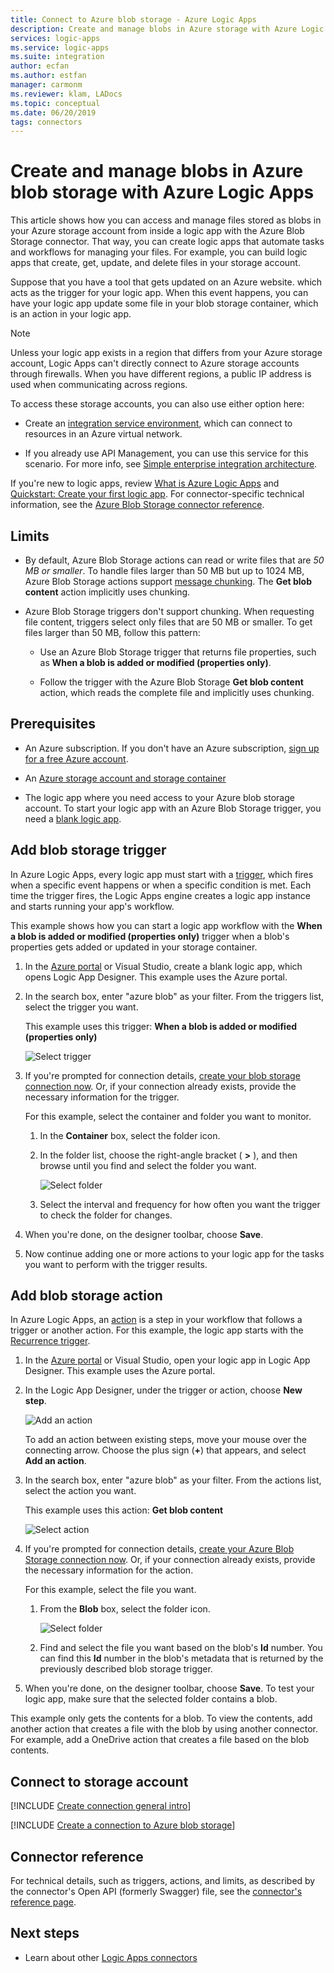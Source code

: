```yaml
---
title: Connect to Azure blob storage - Azure Logic Apps
description: Create and manage blobs in Azure storage with Azure Logic Apps
services: logic-apps
ms.service: logic-apps
ms.suite: integration
author: ecfan
ms.author: estfan
manager: carmonm
ms.reviewer: klam, LADocs
ms.topic: conceptual
ms.date: 06/20/2019
tags: connectors
---
```


# Create and manage blobs in Azure blob storage with Azure Logic Apps

This article shows how you can access and manage files stored as blobs in your Azure storage account from inside a logic app with the Azure Blob Storage connector. That way, you can create logic apps that automate tasks and workflows for managing your files. For example, you can build logic apps that create, get, update, and delete files in your storage account.

Suppose that you have a tool that gets updated on an Azure website. which acts as the trigger for your logic app. When this event happens, you can have your logic app update some file in your blob storage container, which is an action in your logic app.

> [!NOTE]
> Unless your logic app exists in a region that differs from your Azure storage account, 
> Logic Apps can't directly connect to Azure storage accounts through firewalls. 
> When you have different regions, a public IP address is used when communicating across regions. 
>
> To access these storage accounts, you can also use either option here:
>
> * Create an [integration service environment](../logic-apps/connect-virtual-network-vnet-isolated-environment-overview.md), 
> which can connect to resources in an Azure virtual network.
>
> * If you already use API Management, you can use this service for this scenario. For more info, see 
> [Simple enterprise integration architecture](https://aka.ms/aisarch).

If you're new to logic apps, review [What is Azure Logic Apps](../logic-apps/logic-apps-overview.md) and [Quickstart: Create your first logic app](../logic-apps/quickstart-create-first-logic-app-workflow.md). For connector-specific technical information, see the [Azure Blob Storage connector reference](/connectors/azureblobconnector/).

## Limits

* By default, Azure Blob Storage actions can read or write files that are *50 MB or smaller*. To handle files larger than 50 MB but up to 1024 MB, Azure Blob Storage actions support [message chunking](../logic-apps/logic-apps-handle-large-messages.md). The **Get blob content** action implicitly uses chunking.

* Azure Blob Storage triggers don't support chunking. When requesting file content, triggers select only files that are 50 MB or smaller. To get files larger than 50 MB, follow this pattern:

  * Use an Azure Blob Storage trigger that returns file properties, such as **When a blob is added or modified (properties only)**.

  * Follow the trigger with the Azure Blob Storage **Get blob content** action, which reads the complete file and implicitly uses chunking.

## Prerequisites

* An Azure subscription. If you don't have an Azure subscription, [sign up for a free Azure account](https://azure.microsoft.com/free/).

* An [Azure storage account and storage container](../storage/blobs/storage-quickstart-blobs-portal.md)

* The logic app where you need access to your Azure blob storage account. To start your logic app with an Azure Blob Storage trigger, you need a [blank logic app](../logic-apps/quickstart-create-first-logic-app-workflow.md).

<a name="add-trigger"></a>

## Add blob storage trigger

In Azure Logic Apps, every logic app must start with a [trigger](../logic-apps/logic-apps-overview.md#logic-app-concepts), which fires when a specific event happens or when a specific condition is met. Each time the trigger fires, the Logic Apps engine creates a logic app instance and starts running your app's workflow.

This example shows how you can start a logic app workflow with the **When a blob is added or modified (properties only)** trigger when a blob's properties gets added or updated in your storage container.

1. In the [Azure portal](https://portal.azure.com) or Visual Studio, create a blank logic app, which opens Logic App Designer. This example uses the Azure portal.

2. In the search box, enter "azure blob" as your filter. From the triggers list, select the trigger you want.

   This example uses this trigger: **When a blob is added or modified (properties only)**

   ![Select trigger](./media/connectors-create-api-azureblobstorage/azure-blob-trigger.png)

3. If you're prompted for connection details, [create your blob storage connection now](#create-connection). Or, if your connection already exists, provide the necessary information for the trigger.

   For this example, select the container and folder you want to monitor.

   1. In the **Container** box, select the folder icon.

   2. In the folder list, choose the right-angle bracket ( **>** ), and then browse until you find and select the folder you want.

      ![Select folder](./media/connectors-create-api-azureblobstorage/trigger-select-folder.png)

   3. Select the interval and frequency for how often you want the trigger to check the folder for changes.

4. When you're done, on the designer toolbar, choose **Save**.

5. Now continue adding one or more actions to your logic app for the tasks you want to perform with the trigger results.

<a name="add-action"></a>

## Add blob storage action

In Azure Logic Apps, an [action](../logic-apps/logic-apps-overview.md#logic-app-concepts) is a step in your workflow that follows a trigger or another action. For this example, the logic app starts with the [Recurrence trigger](../connectors/connectors-native-recurrence.md).

1. In the [Azure portal](https://portal.azure.com) or Visual Studio, open your logic app in Logic App Designer. This example uses the Azure portal.

2. In the Logic App Designer, under the trigger or action, choose **New step**.

   ![Add an action](./media/connectors-create-api-azureblobstorage/add-action.png) 

   To add an action between existing steps, move your mouse over the connecting arrow. Choose the plus sign (**+**) that appears, and select **Add an action**.

3. In the search box, enter "azure blob" as your filter. From the actions list, select the action you want.

   This example uses this action: **Get blob content**

   ![Select action](./media/connectors-create-api-azureblobstorage/azure-blob-action.png)

4. If you're prompted for connection details, [create your Azure Blob Storage connection now](#create-connection).
Or, if your connection already exists, provide the necessary information for the action.

   For this example, select the file you want.

   1. From the **Blob** box, select the folder icon.
  
      ![Select folder](./media/connectors-create-api-azureblobstorage/action-select-folder.png)

   2. Find and select the file you want based on the blob's **Id** number. You can find this **Id** number in the blob's metadata that is returned by the previously described blob storage trigger.

5. When you're done, on the designer toolbar, choose **Save**.
To test your logic app, make sure that the selected folder contains a blob.

This example only gets the contents for a blob. To view the contents, add another action that creates a file with the blob by using another connector. For example, add a OneDrive action that creates a file based on the blob contents.

<a name="create-connection"></a>

## Connect to storage account

[!INCLUDE [Create connection general intro](../../includes/connectors-create-connection-general-intro.md)]

[!INCLUDE [Create a connection to Azure blob storage](../../includes/connectors-create-api-azureblobstorage.md)]

## Connector reference

For technical details, such as triggers, actions, and limits, 
as described by the connector's Open API (formerly Swagger) file, 
see the [connector's reference page](/connectors/azureblobconnector/).

## Next steps

* Learn about other [Logic Apps connectors](../connectors/apis-list.md)
